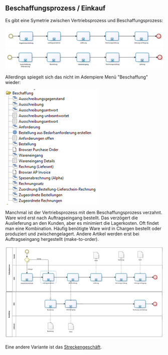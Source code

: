 ## Beschaffungsprozess / Einkauf

Es gibt eine Symetrie zwischen Vertriebsprozess und Beschaffungsprozess:

![](images/Process-Sales.PNG)
![](images/Process-Purchase.PNG)

Allerdings spiegelt sich das nicht im Adempiere Menü "Beschaffung" wieder:

![](images/Menu-purchase-DE.PNG)

Manchmal ist der Vertriebsprozess mit dem Beschaffungsprozess verzahnt. Ware wird erst nach Auftragseingang bestellt. Das verzögert die Auslieferung an den Kunden, aber es minimiert die Lagerkosten. Oft findet man eine Kombination. Häufig benötigte Ware wird in Chargen bestellt oder produziert und zwischengelagert. Andere Artikel werden erst bei Auftragseingang hergestellt (make-to-order). 

![](images/sales+PO.png)

Eine andere Variante ist das [Streckengeschäft](https://klst-de.github.io/de-mpiere/4.opentrans.html).